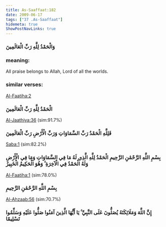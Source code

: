 ```yaml
---
title: As-Saaffaat:182
date: 2009-06-17
tags: ["37 .As-Saaffaat"]
hidemeta: true 
ShowPostNavLinks: true 
---
```

### وَالْحَمْدُ لِلَّهِ رَبِّ الْعَالَمِينَ
### meaning: 
All praise belongs to Allah, Lord of all the worlds.
### similar verses: 

[Al-Faatiha:2](/1/2)

### الْحَمْدُ لِلَّهِ رَبِّ الْعَالَمِينَ

[Al-Jaathiya:36](/45/36) (sim:91.7%)

### فَلِلَّهِ الْحَمْدُ رَبِّ السَّمَاوَاتِ وَرَبِّ الْأَرْضِ رَبِّ الْعَالَمِينَ

[Saba:1](/34/1) (sim:82.2%)

### بِسْمِ اللَّهِ الرَّحْمَٰنِ الرَّحِيمِ الْحَمْدُ لِلَّهِ الَّذِي لَهُ مَا فِي السَّمَاوَاتِ وَمَا فِي الْأَرْضِ وَلَهُ الْحَمْدُ فِي الْآخِرَةِ ۚ وَهُوَ الْحَكِيمُ الْخَبِيرُ

[Al-Faatiha:1](/1/1) (sim:78.0%)

### بِسْمِ اللَّهِ الرَّحْمَٰنِ الرَّحِيمِ

[Al-Ahzaab:56](/33/56) (sim:70.7%)

### إِنَّ اللَّهَ وَمَلَائِكَتَهُ يُصَلُّونَ عَلَى النَّبِيِّ ۚ يَا أَيُّهَا الَّذِينَ آمَنُوا صَلُّوا عَلَيْهِ وَسَلِّمُوا تَسْلِيمًا

